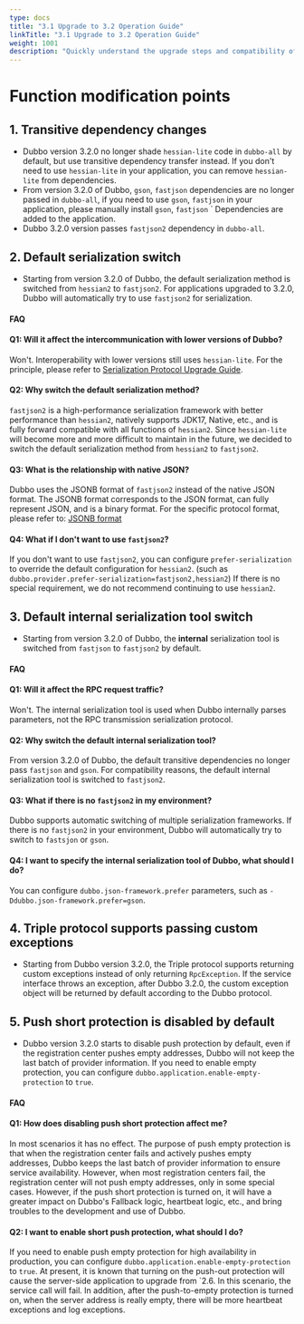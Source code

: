 ```yaml
---
type: docs
title: "3.1 Upgrade to 3.2 Operation Guide"
linkTitle: "3.1 Upgrade to 3.2 Operation Guide"
weight: 1001
description: "Quickly understand the upgrade steps and compatibility of Dubbo 3.2"
---
```


# Function modification points

## 1. Transitive dependency changes

* Dubbo version 3.2.0 no longer shade `hessian-lite` code in `dubbo-all` by default, but use transitive dependency transfer instead. If you don't need to use `hessian-lite` in your application, you can remove `hessian-lite` from dependencies.
* From version 3.2.0 of Dubbo, `gson`, `fastjson` dependencies are no longer passed in `dubbo-all`, if you need to use `gson`, `fastjson` in your application, please manually install `gson`, `fastjson` ` Dependencies are added to the application.
* Dubbo 3.2.0 version passes `fastjson2` dependency in `dubbo-all`.

## 2. Default serialization switch

* Starting from version 3.2.0 of Dubbo, the default serialization method is switched from `hessian2` to `fastjson2`. For applications upgraded to 3.2.0, Dubbo will automatically try to use `fastjson2` for serialization.

#### FAQ

#### Q1: Will it affect the intercommunication with lower versions of Dubbo?

Won't. Interoperability with lower versions still uses `hessian-lite`. For the principle, please refer to [Serialization Protocol Upgrade Guide](/zh/docs3-v2/java-sdk/upgrades-and-compatibility/serialization-upgrade/).

#### Q2: Why switch the default serialization method?

`fastjson2` is a high-performance serialization framework with better performance than `hessian2`, natively supports JDK17, Native, etc., and is fully forward compatible with all functions of `hessian2`.
Since `hessian-lite` will become more and more difficult to maintain in the future, we decided to switch the default serialization method from `hessian2` to `fastjson2`.

#### Q3: What is the relationship with native JSON?

Dubbo uses the JSONB format of `fastjson2` instead of the native JSON format. The JSONB format corresponds to the JSON format, can fully represent JSON, and is a binary format.
For the specific protocol format, please refer to: [JSONB format](https://github.com/alibaba/fastjson2/wiki/jsonb_format_cn)

#### Q4: What if I don't want to use `fastjson2`?

If you don't want to use `fastjson2`, you can configure `prefer-serialization` to override the default configuration for `hessian2`. (such as `dubbo.provider.prefer-serialization=fastjson2,hessian2`) If there is no special requirement, we do not recommend continuing to use `hessian2`.

## 3. Default internal serialization tool switch

* Starting from version 3.2.0 of Dubbo, the **internal** serialization tool is switched from `fastjson` to `fastjson2` by default.

#### FAQ

#### Q1: Will it affect the RPC request traffic?

Won't. The internal serialization tool is used when Dubbo internally parses parameters, not the RPC transmission serialization protocol.

#### Q2: Why switch the default internal serialization tool?

From version 3.2.0 of Dubbo, the default transitive dependencies no longer pass `fastjson` and `gson`. For compatibility reasons, the default internal serialization tool is switched to `fastjson2`.

#### Q3: What if there is no `fastjson2` in my environment?

Dubbo supports automatic switching of multiple serialization frameworks. If there is no `fastjson2` in your environment, Dubbo will automatically try to switch to `fastsjon` or `gson`.

#### Q4: I want to specify the internal serialization tool of Dubbo, what should I do?

You can configure `dubbo.json-framework.prefer` parameters, such as `-Ddubbo.json-framework.prefer=gson`.

## 4. Triple protocol supports passing custom exceptions

* Starting from Dubbo version 3.2.0, the Triple protocol supports returning custom exceptions instead of only returning `RpcException`. If the service interface throws an exception, after Dubbo 3.2.0, the custom exception object will be returned by default according to the Dubbo protocol.

## 5. Push short protection is disabled by default

* Dubbo version 3.2.0 starts to disable push protection by default, even if the registration center pushes empty addresses, Dubbo will not keep the last batch of provider information.
  If you need to enable empty protection, you can configure `dubbo.application.enable-empty-protection` to `true`.

#### FAQ

#### Q1: How does disabling push short protection affect me?

In most scenarios it has no effect.
The purpose of push empty protection is that when the registration center fails and actively pushes empty addresses, Dubbo keeps the last batch of provider information to ensure service availability.
However, when most registration centers fail, the registration center will not push empty addresses, only in some special cases.
However, if the push short protection is turned on, it will have a greater impact on Dubbo's Fallback logic, heartbeat logic, etc., and bring troubles to the development and use of Dubbo.

#### Q2: I want to enable short push protection, what should I do?

If you need to enable push empty protection for high availability in production, you can configure `dubbo.application.enable-empty-protection` to `true`.
At present, it is known that turning on the push-out protection will cause the server-side application to upgrade from `2.6. In this scenario, the service call will fail.
In addition, after the push-to-empty protection is turned on, when the server address is really empty, there will be more heartbeat exceptions and log exceptions.